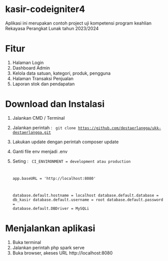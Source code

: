 # kasir-codeigniter4
Aplikasi ini merupakan contoh project uji kompetensi program keahlian Rekayasa Perangkat Lunak tahun 2023/2024

# Fitur
1. Halaman Login 
2. Dashboard Admin
3. Kelola data satuan, kategori, produk, pengguna
4. Halaman Transaksi Penjualan
5. Laporan stok dan pendapatan

# Download dan Instalasi
1. Jalankan CMD / Terminal
2. Jalankan perintah : 
    <code>
    git clone https://github.com/destaerlangga/ukk-destaerlangga.git
    </code>
3. Lakukan update dengan perintah 
   composer update
4. Ganti file env menjadi .env
5. Seting :
   <code> 
   CI_ENVIRONMENT = development atau production
   
   app.baseURL = 'http://localhost:8080'

   database.default.hostname = localhost
   database.default.database = db_kasir
   database.default.username = root
   database.default.password = 
   database.default.DBDriver = MySQLi
    </code>
# Menjalankan aplikasi
1. Buka terminal
2. Jalankan perintah
   php spark serve
3. Buka browser, akeses URL
   http://localhost:8080
